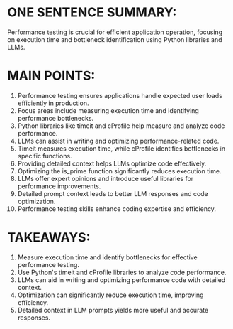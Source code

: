 # ONE SENTENCE SUMMARY:

Performance testing is crucial for efficient application operation, focusing on execution time and bottleneck identification using Python libraries and LLMs.

# MAIN POINTS:

1. Performance testing ensures applications handle expected user loads efficiently in production.
2. Focus areas include measuring execution time and identifying performance bottlenecks.
3. Python libraries like timeit and cProfile help measure and analyze code performance.
4. LLMs can assist in writing and optimizing performance-related code.
5. Timeit measures execution time, while cProfile identifies bottlenecks in specific functions.
6. Providing detailed context helps LLMs optimize code effectively.
7. Optimizing the is_prime function significantly reduces execution time.
8. LLMs offer expert opinions and introduce useful libraries for performance improvements.
9. Detailed prompt context leads to better LLM responses and code optimization.
10. Performance testing skills enhance coding expertise and efficiency.

# TAKEAWAYS:

1. Measure execution time and identify bottlenecks for effective performance testing.
2. Use Python's timeit and cProfile libraries to analyze code performance.
3. LLMs can aid in writing and optimizing performance code with detailed context.
4. Optimization can significantly reduce execution time, improving efficiency.
5. Detailed context in LLM prompts yields more useful and accurate responses.

